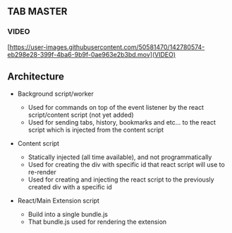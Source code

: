 ## TAB MASTER

### VIDEO
[https://user-images.githubusercontent.com/50581470/142780574-eb298e28-399f-4ba6-9b9f-0ae963e2b3bd.mov](VIDEO)

## Architecture

- Background script/worker
  - Used for commands on top of the event listener by the react script/content script (not yet added)
  - Used for sending tabs, history, bookmarks and etc... to the react script which is injected from the content script

- Content script
  - Statically injected (all time available), and not programmatically
  - Used for creating the div with specific id that react script will use to re-render
  - Used for creating and injecting the react script to the previously created div with a specific id

- React/Main Extension script
  - Build into a single bundle.js
  - That bundle.js used for rendering the extension
